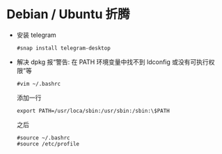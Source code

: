# Debian / Ubuntu 折腾

- 安装 telegram
  ```
  #snap install telegram-desktop
  ```
- 解决 dpkg 报“警告: 在 PATH 环境变量中找不到 ldconfig 或没有可执行权限”等
  ```
  #vim ~/.bashrc
  ```
  添加一行
  ```
  export PATH=/usr/loca/sbin:/usr/sbin:/sbin:\$PATH
  ```
  之后
  ```
  #source ~/.bashrc
  #source /etc/profile
  ```
